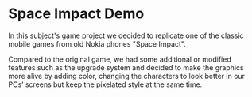 # Space Impact Demo
In this subject's game project we decided to replicate one of the classic mobile games from old Nokia phones "Space Impact". 

Compared to the original game, we had some additional or modified features such as the upgrade system and decided to make the graphics more alive by adding color, changing the characters to look better in our PCs’ screens but keep the pixelated style at the same time.
